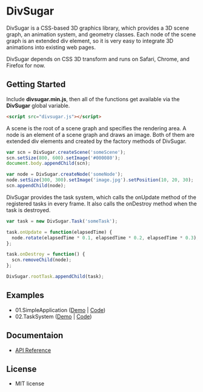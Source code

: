 DivSugar
========

DivSugar is a CSS-based 3D graphics library, which provides a 3D scene graph, an animation system, and geometry classes.
Each node of the scene graph is an extended div element, so it is very easy to integrate 3D animations into existing web pages.

DivSugar depends on CSS 3D transform and runs on Safari, Chrome, and Firefox for now.

Getting Started
---------------
Include **divsugar.min.js**, then all of the functions get available via the **DivSugar** global variable.

```html
<script src="divsugar.js"></script>
```

A scene is the root of a scene graph and specifies the rendering area.
A node is an element of a scene graph and draws an image.
Both of them are extended div elements and created by the factory methods of DivSugar.

```javascript
var scn = DivSugar.createScene('someScene');
scn.setSize(800, 600).setImage('#000080');
document.body.appendChild(scn);

var node = DivSugar.createNode('someNode');
node.setSize(300, 300).setImage('image.jpg').setPosition(10, 20, 30);
scn.appendChild(node);
```

DivSugar provides the task system, which calls the onUpdate method of the registered tasks in every frame.
It also calls the onDestroy method when the task is destroyed.

```javascript
var task = new DivSugar.Task('someTask');

task.onUpdate = function(elapsedTime) {
  node.rotate(elapsedTime * 0.1, elapsedTime * 0.2, elapsedTime * 0.3);
};

task.onDestroy = function() {
  scn.removeChild(node);
};

DivSugar.rootTask.appendChild(task);
```

Examples
--------
- 01.SimpleApplication ([Demo](http://kitao.github.com/divsugar/examples/01.SimpleApplication/) | [Code](https://github.com/kitao/divsugar/blob/master/examples/01.SimpleApplication))
- 02.TaskSystem ([Demo](http://kitao.github.com/divsugar/examples/02.TaskSystem/) | [Code](https://github.com/kitao/divsugar/blob/master/examples/02.TaskSystem))

Documentaion
------------
- [API Reference](https://github.com/kitao/divsugar/wiki/API-Reference)

License
-------
- MIT license
